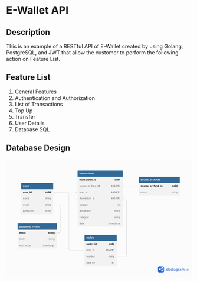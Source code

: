 # E-Wallet API

## Description

This is an example of a RESTful API of E-Wallet created by using Golang, PostgreSQL, and JWT that allow the customer to perform the following action on Feature List.

## Feature List

1. General Features
2. Authentication and Authorization
3. List of Transactions
4. Top Up
5. Transfer
6. User Details
7. Database SQL

## Database Design

<img src="./public/assets/e-wallet-erd.png" alt="e-wallet-ERD"/>
